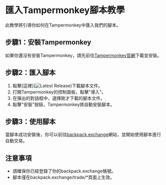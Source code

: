 # 匯入Tampermonkey腳本教學

此教學將引導你如何在Tampermonkey中匯入我們的腳本。

## 步驟1：安裝Tampermonkey

如果你還沒有安裝Tampermonkey，請先前往[Tampermonkey官網](https://www.tampermonkey.net/)下載並安裝。

## 步驟2：匯入腳本

1. 點擊[這裡](![Latest Release](https://github.com/2246250622/BackPack/releases/latest))下載腳本文件。
2. 打開Tampermonkey的控制面板，點擊"導入"。
3. 在彈出的對話框中，選擇剛才下載的腳本文件。
4. 點擊"安裝"按鈕，Tampermonkey將自動安裝腳本。

## 步驟3：使用腳本

當腳本成功安裝後，你可以前往[backpack.exchange](https://backpack.exchange/trade/*)網站，並開始使用腳本進行自動交易。

## 注意事項

- 請確保你已經登錄了你的backpack.exchange帳號。
- 腳本僅在backpack.exchange/trade/*頁面上生效。
